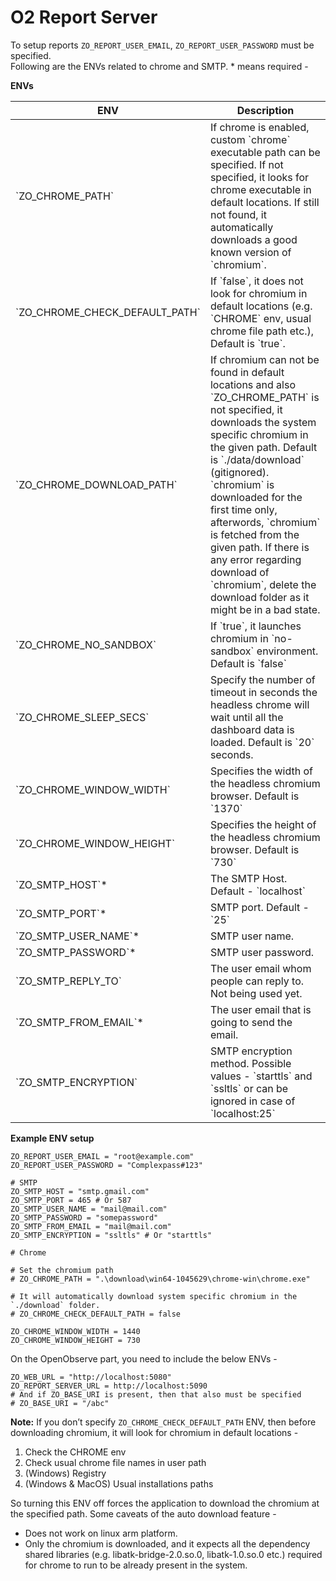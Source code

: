 # O2 Report Server

To setup reports `ZO_REPORT_USER_EMAIL`, `ZO_REPORT_USER_PASSWORD` must be specified.  
Following are the ENVs related to chrome and SMTP. * means required -

**ENVs**

<table class="table table-striped table-bordered">

<thead>

<tr>

<th>ENV</th>

<th>Description</th>

</tr>

</thead>

<tbody>

<tr>

<td>`ZO_CHROME_PATH`</td>

<td>If chrome is enabled, custom `chrome` executable path can be specified. If not specified, it looks for chrome executable in default locations. If still not found, it automatically downloads a good known version of `chromium`.</td>

</tr>

<tr>

<td>`ZO_CHROME_CHECK_DEFAULT_PATH`</td>

<td>If `false`, it does not look for chromium in default locations (e.g. `CHROME` env, usual chrome file path etc.), Default is `true`.</td>

</tr>

<tr>

<td>`ZO_CHROME_DOWNLOAD_PATH`</td>

<td>If chromium can not be found in default locations and also `ZO_CHROME_PATH` is not specified, it downloads the system specific chromium in the given path. Default is `./data/download` (gitignored). `chromium` is downloaded for the first time only, afterwords, `chromium` is fetched from the given path. If there is any error regarding download of `chromium`, delete the download folder as it might be in a bad state.</td>

</tr>

<tr>

<td>`ZO_CHROME_NO_SANDBOX`</td>

<td>If `true`, it launches chromium in `no-sandbox` environment. Default is `false`</td>

</tr>

<tr>

<td>`ZO_CHROME_SLEEP_SECS`</td>

<td>Specify the number of timeout in seconds the headless chrome will wait until all the dashboard data is loaded. Default is `20` seconds.</td>

</tr>

<tr>

<td>`ZO_CHROME_WINDOW_WIDTH`</td>

<td>Specifies the width of the headless chromium browser. Default is `1370`</td>

</tr>

<tr>

<td>`ZO_CHROME_WINDOW_HEIGHT`</td>

<td>Specifies the height of the headless chromium browser. Default is `730`</td>

</tr>

<tr>

<td>`ZO_SMTP_HOST`*</td>

<td>The SMTP Host. Default - `localhost`</td>

</tr>

<tr>

<td>`ZO_SMTP_PORT`*</td>

<td>SMTP port. Default - `25`</td>

</tr>

<tr>

<td>`ZO_SMTP_USER_NAME`*</td>

<td>SMTP user name.</td>

</tr>

<tr>

<td>`ZO_SMTP_PASSWORD`*</td>

<td>SMTP user password.</td>

</tr>

<tr>

<td>`ZO_SMTP_REPLY_TO`</td>

<td>The user email whom people can reply to. Not being used yet.</td>

</tr>

<tr>

<td>`ZO_SMTP_FROM_EMAIL`*</td>

<td>The user email that is going to send the email.</td>

</tr>

<tr>

<td>`ZO_SMTP_ENCRYPTION`</td>

<td>SMTP encryption method. Possible values - `starttls` and `ssltls` or can be ignored in case of `localhost:25`</td>

</tr>

</tbody>

</table>

**Example ENV setup**

```
ZO_REPORT_USER_EMAIL = "root@example.com"
ZO_REPORT_USER_PASSWORD = "Complexpass#123"

# SMTP
ZO_SMTP_HOST = "smtp.gmail.com"
ZO_SMTP_PORT = 465 # Or 587
ZO_SMTP_USER_NAME = "mail@mail.com"
ZO_SMTP_PASSWORD = "somepassword"
ZO_SMTP_FROM_EMAIL = "mail@mail.com"
ZO_SMTP_ENCRYPTION = "ssltls" # Or "starttls"

# Chrome

# Set the chromium path
# ZO_CHROME_PATH = ".\download\win64-1045629\chrome-win\chrome.exe"

# It will automatically download system specific chromium in the `./download` folder.
# ZO_CHROME_CHECK_DEFAULT_PATH = false

ZO_CHROME_WINDOW_WIDTH = 1440
ZO_CHROME_WINDOW_HEIGHT = 730
```

On the OpenObserve part, you need to include the below ENVs -
```
ZO_WEB_URL = "http://localhost:5080"
ZO_REPORT_SERVER_URL = http://localhost:5090
# And if ZO_BASE_URI is present, then that also must be specified
# ZO_BASE_URI = "/abc"
```

**Note:** If you don’t specify `ZO_CHROME_CHECK_DEFAULT_PATH` ENV, then before downloading chromium, it will look for chromium in default locations -

1.  Check the CHROME env
2.  Check usual chrome file names in user path
3.  (Windows) Registry
4.  (Windows & MacOS) Usual installations paths

So turning this ENV off forces the application to download the chromium at the specified path. Some caveats of the auto download feature -
- Does not work on linux arm platform.
- Only the chromium is downloaded, and it expects all the dependency shared libraries (e.g. libatk-bridge-2.0.so.0, libatk-1.0.so.0 etc.) required for chrome to run to be already present in the system.